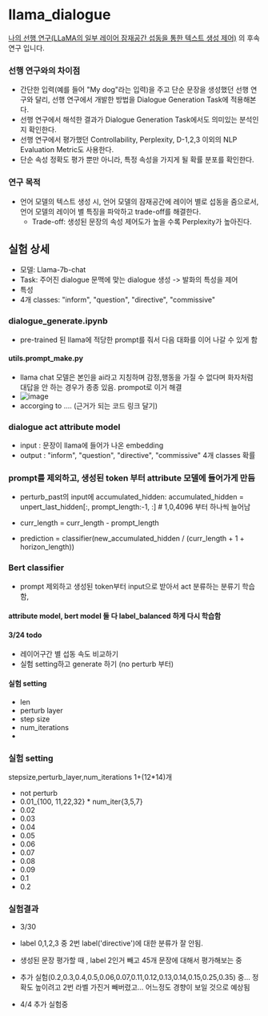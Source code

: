 # llama_dialogue

[나의 선행 연구(LLaMA의 일부 레이어 잠재공간 섭동을 통한 텍스트 생성 제어)](https://github.com/Songwooseok123/llama_pplm_layer) 의 후속 연구 입니다. 

### 선행 연구와의 차이점 
- 간단한 입력(예를 들어 "My dog"라는 입력)을 주고 단순 문장을 생성했던 선행 연구와 달리, 선행 연구에서 개발한 방법을 Dialogue Generation Task에 적용해본다.
- 선행 연구에서 해석한 결과가 Dialogue Generation Task에서도 의미있는 분석인지 확인한다. 
- 선행 연구에서 평가했던 Controllability, Perplexity, D-1,2,3 이외의 NLP Evaluation Metric도 사용한다.
- 단순 속성 정확도 평가 뿐만 아니라, 특정 속성을 가지게 될 확률 분포를 확인한다.

### 연구 목적
- 언어 모델의 텍스트 생성 시, 언어 모델의 잠재공간에 레이어 별로 섭동을 줌으로서, 언어 모델의 레이어 별 특징을 파악하고 trade-off를 해결한다.
  - Trade-off: 생성된 문장의 속성 제어도가 높을 수록 Perplexity가 높아진다. 

## 실험 상세

- 모델: Llama-7b-chat
- Task: 주어진 dialogue 문맥에 맞는 dialogue 생성 -> 발화의 특성을 제어 
- 특성
- 4개 classes: "inform", "question", "directive", "commissive"

### dialogue_generate.ipynb
- pre-trained 된 llama에 적당한 prompt를 줘서 다음 대화를 이어 나갈 수 있게 함
#### utils.prompt_make.py
- llama chat 모델은 본인을 ai라고 지칭하며 감정,행동을 가질 수 없다며 화자처럼 대답을 안 하는 경우가 종종 있음. prompot로 이거 해결  
 - ![image](https://github.com/Songwooseok123/llama_dialogue/assets/80091008/0c6c9f30-217d-43ea-a0f9-a27b9a2ea976)
 - accorging to .... (근거가 되는 코드 링크 달기)



 ### dialogue act attribute model
  - input : 문장이 llama에 들어가 나온 embedding
  - output : "inform", "question", "directive", "commissive"  4개 classes 확률


### prompt를 제외하고, 생성된 token 부터 attribute 모델에 들어가게 만듬
- perturb_past의 input에 accumulated_hidden: accumulated_hidden = unpert_last_hidden[:, prompt_length:-1, :] # 1,0,4096 부터 하나씩 늘어남 

- curr_length = curr_length - prompt_length
- prediction = classifier(new_accumulated_hidden / (curr_length + 1 + horizon_length))
### Bert classifier
- prompt 제외하고 생성된 token부터 input으로 받아서 act 분류하는 분류기 학습함,

#### attribute model, bert model 둘 다 label_balanced 하게 다시 학습함

#### 3/24 todo 
- 레이어구간 별 섭동 속도 비교하기
- 실험 setting하고 generate 하기 (no perturb 부터)
#### 실험 setting
- len
- perturb layer
- step size
- num_iterations
- 


### 실험 setting 
stepsize,perturb_layer,num_iterations
1+(12*14)개 
- not perturb
- 0.01_{100, 11,22,32} * num_iter{3,5,7}
- 0.02
- 0.03
- 0.04
- 0.05
- 0.06
- 0.07
- 0.08
- 0.09
- 0.1
- 0.2


### 실험결과
- 3/30
 - label 0,1,2,3 중 2번 label('directive')에 대한 분류가 잘 안됨.
  - 생성된 문장 평가할 때 , label 2인거 빼고 45개 문장에 대해서 평가해보는 중
  - 추가 실험(0.2,0.3,0.4,0.5,0.06,0.07,0.11,0.12,0.13,0.14,0.15,0.25,0.35) 중… 정확도 높이려고 2번 라벨 가진거 빼버렸고… 어느정도 경향이 보일 것으로 예상됨

- 4/4  추가 실험중 
